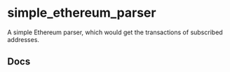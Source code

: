 # simple_ethereum_parser
A simple Ethereum parser, which would get the transactions of subscribed addresses.

## Docs




